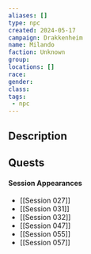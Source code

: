 ```yaml
---
aliases: []
type: npc
created: 2024-05-17
campaign: Drakkenheim
name: Milando
faction: Unknown
group:
locations: []
race:
gender:
class:
tags:
 - npc
---
```


## Description

## Quests
<!-- QueryToSerialize: TASK FROM "TTRPG/Drakkenheim/Quests" WHERE !completed AND contains(outlinks, [[Milando]]) -->

#### Session Appearances
<!-- QueryToSerialize: LIST FROM [[Milando]] WHERE file.folder = "TTRPG/Drakkenheim/Sessions" -->
<!-- SerializedQuery: LIST FROM [[Milando]] WHERE file.folder = "TTRPG/Drakkenheim/Sessions" -->
- [[Session 027]]
- [[Session 031]]
- [[Session 032]]
- [[Session 047]]
- [[Session 055]]
- [[Session 057]]
<!-- SerializedQuery END -->



